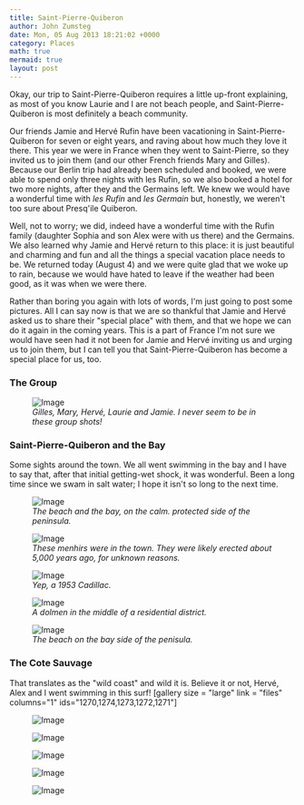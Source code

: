 ```yaml
---
title: Saint-Pierre-Quiberon
author: John Zumsteg
date: Mon, 05 Aug 2013 18:21:02 +0000
category: Places
math: true
mermaid: true
layout: post
---
```

Okay, our trip to Saint-Pierre-Quiberon requires a little up-front explaining, as most of you know Laurie and I are not beach people, and Saint-Pierre-Quiberon is most definitely a beach community.

Our friends Jamie and Hervé Rufin have been vacationing in Saint-Pierre-Quiberon for seven or eight years, and raving about how much they love it there. This year we were in France when they went to Saint-Pierre, so they invited us to join them (and our other French friends Mary and Gilles). Because our Berlin trip had already been scheduled and booked, we were able to spend only three nights with les Rufin, so we also booked a hotel for two more nights, after they and the Germains left. We knew we would have a wonderful time with *les Rufin* and *les Germain* but, honestly, we weren't too sure about Presq'ile Quiberon.

Well, not to worry; we did, indeed have a wonderful time with the Rufin family (daughter Sophia and son Alex were with us there) and the Germains.  We also learned why Jamie and Hervé return to this place: it is just beautiful and charming and fun and all the things a special vacation place needs to be. We returned today (August 4) and we were quite glad that we woke up to rain, because we would have hated to leave if the weather had been good, as it was when we were there.

Rather than boring you again with lots of words, I'm just going to post some pictures. All I can say now is that we are so thankful that Jamie and Hervé asked us to share their "special place" with them, and that we hope we can do it again in the coming years. This is a part of France I'm not sure we would have seen had it not been for Jamie and Hervé inviting us and urging us to join them, but I can tell you that Saint-Pierre-Quiberon has become a special place for us, too.

<h3>The Group</h3>
<figure class = "landscape">
	<img src="{{"/assets/images/2013/08/DSC03712.jpg" | prepend: site.baseurl | prepend: site.url }}" alt="Image" />
	<figcaption><em>Gilles, Mary, Hervé, Laurie and Jamie. I never seem to be in these group shots!</em></figcaption>
</figure>


<h3>Saint-Pierre-Quiberon and the Bay</h3>
Some sights around the town. We all went swimming in the bay and I have to say that, after that initial getting-wet shock, it was wonderful. Been a long time since we swam in salt water; I hope it isn't so long to the next time.

<figure class = "landscape">
	<img src="{{ "/assets/images/2013/08/dsc03708.jpg" | prepend: site.baseurl | prepend: site.url }}"  alt="Image" />
		<figcaption><em>The beach and the bay, on the calm. protected side of the peninsula.</em></figcaption>
</figure>

<figure class = "landscape">
	<img src="{{ "/assets/images/2013/08/dsc03693.jpg" | prepend: site.baseurl | prepend: site.url }}"   alt="Image" />
		<figcaption><em>These menhirs were in the town. They were likely erected about 5,000 years ago, for unknown reasons.</em></figcaption>
</figure>
<figure class ="landscape">
	<img src="{{ "/assets/images/2013/08/mg_8378.jpg" | prepend: site.baseurl | prepend: site.url }}"   alt="Image" />
		<figcaption><em>Yep, a 1953 Cadillac. </em></figcaption>
</figure>

<figure class = "landscape">
	<img src="{{ "/assets/images/2013/08/mg_8376.jpg" | prepend: site.baseurl | prepend: site.url }}"   alt="Image" />
		<figcaption><em>A dolmen in the middle of a residential district.</em></figcaption>
</figure>


<figure class = "landscape">
	<img src="{{ "/assets/images/2013/08/mg_8353.jpg" | prepend: site.baseurl | prepend: site.url }}"   alt="Image" />
		<figcaption><em>The beach on the bay side of the penisula.</em></figcaption>
</figure>

<h3>The Cote Sauvage</h3>
That translates as the "wild coast" and wild it is. Believe it or not, Hervé, Alex and I went swimming in this surf! 
[gallery size = "large" link = "files" columns="1" ids="1270,1274,1273,1272,1271"]

<figure class = "landscape">
	<img src="{{ "/assets/images/2013/08/mg_8383.jpg" | prepend: site.baseurl | prepend: site.url }}"   alt="Image" />
		<figcaption><em></em></figcaption>
</figure>
<figure class = "landscape">
	<img src="{{ "/assets/images/2013/08/mg_8391.jpg" | prepend: site.baseurl | prepend: site.url }}"   alt="Image" />
		<figcaption><em></em></figcaption>
</figure>

<figure class = "landscape">
	<img src="{{ "/assets/images/2013/08/mg_8390.jpg" | prepend: site.baseurl | prepend: site.url }}"   alt="Image" />
		<figcaption><em></em></figcaption>
</figure>
<figure class = "landscape">
	<img src="{{ "/assets/images/2013/08/mg_8386.jpg" | prepend: site.baseurl | prepend: site.url }}"   alt="Image" />
		<figcaption><em></em></figcaption>
</figure>

<figure class = "landscape">
	<img src="{{ "/assets/images/2013/08/mg_8384.jpg" | prepend: site.baseurl | prepend: site.url }}"   alt="Image" />
		<figcaption><em></em></figcaption>
</figure>


